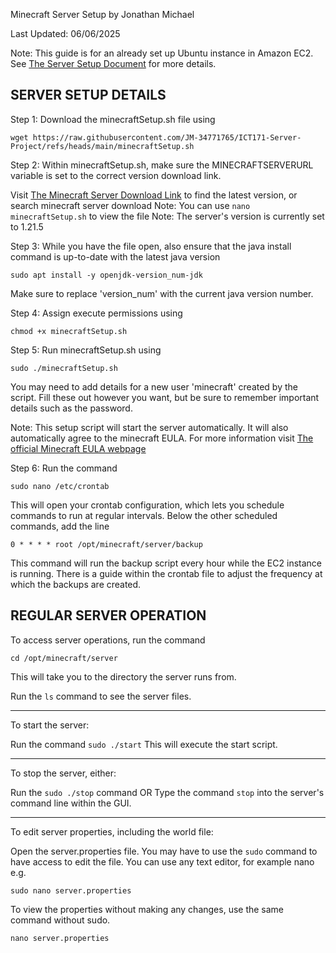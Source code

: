 Minecraft Server Setup
by Jonathan Michael

Last Updated: 06/06/2025

Note: This guide is for an already set up Ubuntu instance in Amazon EC2. See [The Server Setup Document](/ubuntuSetup.md) for more details.  

## SERVER SETUP DETAILS

Step 1: Download the minecraftSetup.sh file using 
```
wget https://raw.githubusercontent.com/JM-34771765/ICT171-Server-Project/refs/heads/main/minecraftSetup.sh
```

Step 2: Within minecraftSetup.sh, make sure the MINECRAFTSERVERURL variable is set to the correct version download link. 

Visit [The Minecraft Server Download Link](https://www.minecraft.net/en-us/download/server) to find the latest version, or search minecraft server download
Note: You can use ```nano minecraftSetup.sh``` to view the file
Note: The server's version is currently set to 1.21.5

Step 3: While you have the file open, also ensure that the java install command is up-to-date with the latest java version
```
sudo apt install -y openjdk-version_num-jdk
```
Make sure to replace 'version_num' with the current java version number.

Step 4: Assign execute permissions using 
```
chmod +x minecraftSetup.sh
``` 

Step 5: Run minecraftSetup.sh using 
```
sudo ./minecraftSetup.sh
```
You may need to add details for a new user 'minecraft' created by the script. Fill these out however you want, but be sure to remember important details such as the password. 

Note: This setup script will start the server automatically. It will also automatically agree to the minecraft EULA. 
For more information visit [The official Minecraft EULA webpage](https://www.minecraft.net/en-us/eula)

Step 6: Run the command 
```
sudo nano /etc/crontab
``` 
This will open your crontab configuration, which lets you schedule commands to run at regular intervals. 
Below the other scheduled commands, add the line
 ```
 0 * * * * root /opt/minecraft/server/backup
 ```
This command will run the backup script every hour while the EC2 instance is running. There is a guide within the crontab file to adjust the frequency at which the backups are created. 
    
## REGULAR SERVER OPERATION

To access server operations, run the command 
```
cd /opt/minecraft/server
```
This will take you to the directory the server runs from. 

Run the `ls` command to see the server files.

<hr>

To start the server:

Run the command `sudo ./start` This will execute the start script. 

<hr>

To stop the server, either:

Run the `sudo ./stop` command
OR
Type the command `stop` into the server's command line within the GUI.

<hr>

To edit server properties, including the world file:

Open the server.properties file. You may have to use the `sudo` command to have access to edit the file. You can use any text editor, for example nano e.g.
```
sudo nano server.properties
```
To view the properties without making any changes, use the same command without sudo. 
```
nano server.properties
```
